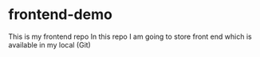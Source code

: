 # frontend-demo
This is my frontend repo
In this repo I am going to store front end which is available in my local (Git)
